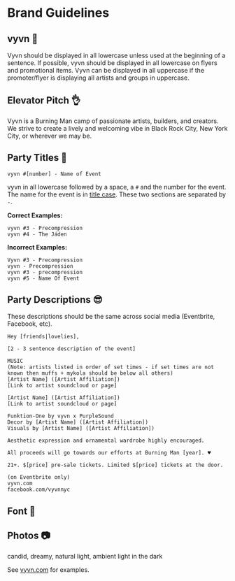 # Brand Guidelines 

## vyvn :100:
Vyvn should be displayed in all lowercase unless used at the beginning of a sentence. If possible, vyvn should be displayed in all lowercase on flyers and promotional items. Vyvn can be displayed in all uppercase if the promoter/flyer is displaying all artists and groups in uppercase.

## Elevator Pitch :ok_hand:
Vyvn is a Burning Man camp of passionate artists, builders, and creators. We strive to create a lively and welcoming vibe in Black Rock City, New York City, or wherever we may be.

## Party Titles :tada:
```
vyvn #[number] - Name of Event
```
vyvn in all lowercase followed by a space, a `#` and the number for the event. The name for the event is in [title case](http://grammar-monster.com/lessons/capital_letters_title_case.htm). These two sections are separated by ` - `.

**Correct Examples:**
```
vyvn #3 - Precompression
vyvn #4 - The Jáden
```
        
**Incorrect Examples:**
```
Vyvn #3 - Precompression
vyvn - Precompression
vyvn #3 - precompression
vyvn #5 - Name Of Event
```

## Party Descriptions :sunglasses:
These descriptions should be the same across social media (Eventbrite, Facebook, etc).

```
Hey [friends|lovelies],

[2 - 3 sentence description of the event]

MUSIC
(Note: artists listed in order of set times - if set times are not known then muffs + mykola should be below all others)
[Artist Name] ([Artist Affiliation])
[Link to artist soundcloud or page]

[Artist Name] ([Artist Affiliation])
[Link to artist soundcloud or page]

Funktion-One by vyvn x PurpleSound
Decor by [Artist Name] ([Artist Affiliation])
Visuals by [Artist Name] ([Artist Affiliation])

Aesthetic expression and ornamental wardrobe highly encouraged.

All proceeds will go towards our efforts at Burning Man [year]. ♥

21+. $[price] pre-sale tickets. Limited $[price] tickets at the door.

(on Eventbrite only)
vyvn.com
facebook.com/vyvnnyc
```

## Font :page_facing_up:

## Photos :camera:
candid, dreamy, natural light, ambient light in the dark

See [vyvn.com](http://vyvn.com) for examples.

